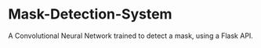 # Mask-Detection-System
A Convolutional Neural Network trained to detect a mask, using a Flask API.

